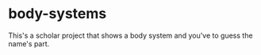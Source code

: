 # body-systems
This's a scholar project that shows a body system and you've to guess the name's part.
